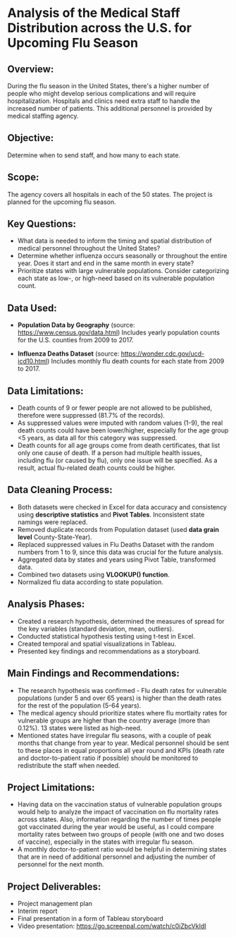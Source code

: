 # Analysis of the Medical Staff Distribution across the U.S. for Upcoming Flu Season

## Overview: 
During the flu season in the United States, there's a higher number of people who might develop serious complications and will require hospitalization. Hospitals and clinics need extra staff to handle the increased number of patients. This additional personnel is provided by medical staffing agency.

## Objective: 
Determine when to send staff, and how many to each state.

## Scope: 
The agency covers all hospitals in each of the 50 states. The project is planned for the upcoming flu season.

## Key Questions:
- What data is needed to inform the timing and spatial distribution of medical personnel throughout the United States?
- Determine whether influenza occurs seasonally or throughout the entire year. Does it start and end in the same month in every state?
- Prioritize states with large vulnerable populations. Consider categorizing each state as low-, or high-need based on its vulnerable population count.
  
## Data Used:
- **Population Data by Geography** (source: https://www.census.gov/data.html)
Includes yearly population counts for the U.S. counties from 2009 to 2017.

- **Influenza Deaths Dataset** (source: https://wonder.cdc.gov/ucd-icd10.html)
Includes monthly flu death counts for each state from 2009 to 2017.

## Data Limitations:
- Death counts of 9 or fewer people are not allowed to be published, therefore were suppressed (81.7% of the records).
- As suppressed values were imputed with random values (1-9), the real death counts could have been lower/higher, especially for the age group <5 years, as data all for this category was suppressed.
- Death counts for all age groups come from death certificates, that list only one cause of death. If a person had multiple health issues, including flu (or caused by flu), only one issue will be specified. As a result, actual flu-related death counts could be higher.

## Data Cleaning Process:
- Both datasets were checked in Excel for data accuracy and consistency using **descriptive statistics** and **Pivot Tables**. Inconsistent state namings were replaced.
- Removed duplicate records from Population dataset (used **data grain level** County-State-Year).
- Replaced suppressed values in Flu Deaths Dataset with the random numbers from 1 to 9, since this data was crucial for the future analysis.
- Aggregated data by states and years using Pivot Table, transformed data.
- Combined two datasets using **VLOOKUP() function**.
- Normalized flu data according to state population.

## Analysis Phases:
  - Created a research hypothesis, determined the measures of spread for the key variables (standard deviation, mean, outliers).
  - Conducted statistical hypothesis testing using t-test in Excel.
  - Created temporal and spatial visualizations in Tableau.
  - Presented key findings and recommendations as a storyboard.
 
## Main Findings and Recommendations:
- The research hypothesis was confirmed - Flu death rates for vulnerable populations (under 5 and over 65 years) is higher than the death rates for the rest of the population (5-64 years). 
- The medical agency should prioritize states where flu mortlaity rates for vulnerable groups are higher than the country average (more than 0.12%). 13 states were listed as high-need.
- Mentioned states have irregular flu seasons, with a couple of peak months that change from year to year. Medical personnel should be sent to these places in equal proportions all year round and KPIs (death rate and doctor-to-patient ratio if possible) should be monitored to redistribute the staff when needed.

## Project Limitations:
- Having data on the vaccination status of vulnerable population groups would help to analyze the impact of vaccination on flu mortality rates across states. Also, information regarding the number of times people got vaccinated during the year would be useful, as I could compare mortality rates between two groups of people (with one and two doses of vaccine), especially in the states with irregular flu season.
- A monthly doctor-to-patient ratio would be helpful in determining states that are in need of additional personnel and adjusting the number of personnel for the next month.

## Project Deliverables:
- Project management plan
- Interim report
- Final presentation in a form of Tableau storyboard
- Video presentation: https://go.screenpal.com/watch/c0iZbcVkIdI

